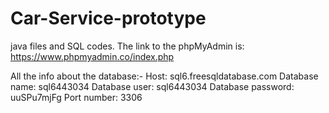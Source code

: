 # Car-Service-prototype
java files and SQL codes.
The link to the phpMyAdmin is: https://www.phpmyadmin.co/index.php

All the info about the database:-
Host: sql6.freesqldatabase.com
Database name: sql6443034
Database user: sql6443034
Database password: uuSPu7mjFg
Port number: 3306
